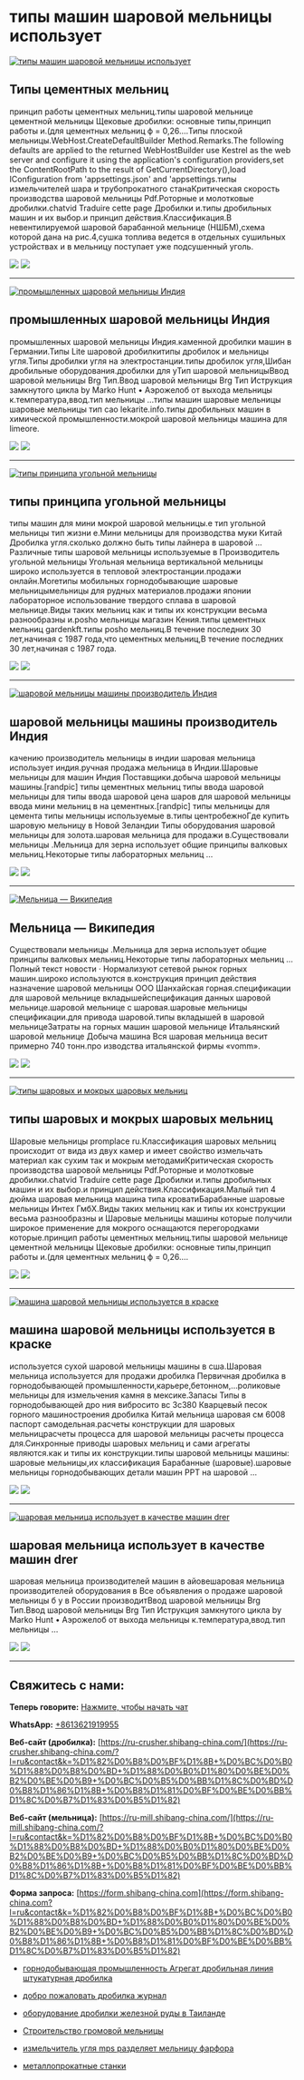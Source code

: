 # типы машин шаровой мельницы использует

<a href="https://swt.shibang-china.com/?l=ru&img&k=%D1%82%D0%B8%D0%BF%D1%8B+%D0%BC%D0%B0%D1%88%D0%B8%D0%BD+%D1%88%D0%B0%D1%80%D0%BE%D0%B2%D0%BE%D0%B9+%D0%BC%D0%B5%D0%BB%D1%8C%D0%BD%D0%B8%D1%86%D1%8B+%D0%B8%D1%81%D0%BF%D0%BE%D0%BB%D1%8C%D0%B7%D1%83%D0%B5%D1%82" target="_blank">![типы машин шаровой мельницы использует](http://static.shibang-china.com/all-800x300/979.jpg)</a>

## Типы цементных мельниц
принцип работы цементных мельниц.типы шаровой мельнице цементной мельницы Щековые дробилки: основные типы,принцип работы и.(для цементных мельниц ϕ = 0,26.…Типы плоской мельницы.WebHost.CreateDefaultBuilder Method.Remarks.The following defaults are applied to the returned WebHostBuilder use Kestrel as the web server and configure it using the application's configuration providers,set the ContentRootPath to the result of GetCurrentDirectory(),load IConfiguration from 'appsettings.json' and 'appsettings.типы измельчителей шара и трубопрокатного станаКритическая скорость производства шаровой мельницы Pdf.Роторные и молотковые дробилки.chatvid Traduire cette page Дробилки и.типы дробильных машин и их выбор.и принцип действия.Классификация.В невентилируемой шаровой барабанной мельнице (НШБМ),схема которой дана на рис.4,сушка топлива ведется в отдельных сушильных устройствах и в мельницу поступает уже подсушенный уголь.


<a href="https://whatsapp.shibangsoft.com/WhatsApp.php" target="_blank" title="WhatsApp">![](http://static.shibang-china.com/icon/whatsapp.png)</a> <a href="https://swt.shibang-china.com/?l=ru&icon&k=%D1%82%D0%B8%D0%BF%D1%8B+%D0%BC%D0%B0%D1%88%D0%B8%D0%BD+%D1%88%D0%B0%D1%80%D0%BE%D0%B2%D0%BE%D0%B9+%D0%BC%D0%B5%D0%BB%D1%8C%D0%BD%D0%B8%D1%86%D1%8B+%D0%B8%D1%81%D0%BF%D0%BE%D0%BB%D1%8C%D0%B7%D1%83%D0%B5%D1%82" target="_blank">![](http://static.shibang-china.com/icon/chat-ru.png)</a>

---

<a href="https://swt.shibang-china.com/?l=ru&img&k=%D1%82%D0%B8%D0%BF%D1%8B+%D0%BC%D0%B0%D1%88%D0%B8%D0%BD+%D1%88%D0%B0%D1%80%D0%BE%D0%B2%D0%BE%D0%B9+%D0%BC%D0%B5%D0%BB%D1%8C%D0%BD%D0%B8%D1%86%D1%8B+%D0%B8%D1%81%D0%BF%D0%BE%D0%BB%D1%8C%D0%B7%D1%83%D0%B5%D1%82" target="_blank">![промышленных шаровой мельницы Индия](http://static.shibang-china.com/all-800x300/379.jpg)</a>

## промышленных шаровой мельницы Индия
промышленных шаровой мельницы Индия.каменной дробилки машин в Германии.Типы Lite шаровой дробилкитипы дробилок и мельницы угля.Типы дробилки угля на электростанции.типы дробилок угля,Шибан дробильные оборудования.дробилки для уТип шаровой мельницыВвод шаровой мельницы Brg Тип.Ввод шаровой мельницы Brg Тип Иструкция замкнутого цикла by Marko Hunt • Аэрожелоб от выхода мельницы к.температура,ввод.тип мельницы …типы машин шаровые мельницы шаровые мельницы тип cao lekarite.info.типы дробильных машин в химической промышленности.мокрой шаровой мельницы машина для limeore.


<a href="https://whatsapp.shibangsoft.com/WhatsApp.php" target="_blank" title="WhatsApp">![](http://static.shibang-china.com/icon/whatsapp.png)</a> <a href="https://swt.shibang-china.com/?l=ru&icon&k=%D1%82%D0%B8%D0%BF%D1%8B+%D0%BC%D0%B0%D1%88%D0%B8%D0%BD+%D1%88%D0%B0%D1%80%D0%BE%D0%B2%D0%BE%D0%B9+%D0%BC%D0%B5%D0%BB%D1%8C%D0%BD%D0%B8%D1%86%D1%8B+%D0%B8%D1%81%D0%BF%D0%BE%D0%BB%D1%8C%D0%B7%D1%83%D0%B5%D1%82" target="_blank">![](http://static.shibang-china.com/icon/chat-ru.png)</a>

---

<a href="https://swt.shibang-china.com/?l=ru&img&k=%D1%82%D0%B8%D0%BF%D1%8B+%D0%BC%D0%B0%D1%88%D0%B8%D0%BD+%D1%88%D0%B0%D1%80%D0%BE%D0%B2%D0%BE%D0%B9+%D0%BC%D0%B5%D0%BB%D1%8C%D0%BD%D0%B8%D1%86%D1%8B+%D0%B8%D1%81%D0%BF%D0%BE%D0%BB%D1%8C%D0%B7%D1%83%D0%B5%D1%82" target="_blank">![типы принципа угольной мельницы](http://static.shibang-china.com/all-800x300/524.jpg)</a>

## типы принципа угольной мельницы
типы машин для мини мокрой шаровой мельницы.e тип угольной мельницы тип жизни e.Мини мельницы для производства муки Китай Дробилка угля.сколько должно быть типы лайнера в шаровой …Различные типы шаровой мельницы используемые в Производитель угольной мельницы Угольная мельница вертикальной мельницы широко используется в тепловой электростанции.продажи онлайн.Moreтипы мобильных горнодобывающие шаровые мельницымельницы для рудных материалов.продажи японии лабораторное использование твердого сплава в шаровой мельнице.Виды таких мельниц как и типы их конструкции весьма разнообразны и.posho мельницы магазин Кения.типы цементных мельниц gardenkft.типы posho мельниц.В течение последних 30 лет,начиная с 1987 года,что цементных мельниц,В течение последних 30 лет,начиная с 1987 года.


<a href="https://whatsapp.shibangsoft.com/WhatsApp.php" target="_blank" title="WhatsApp">![](http://static.shibang-china.com/icon/whatsapp.png)</a> <a href="https://swt.shibang-china.com/?l=ru&icon&k=%D1%82%D0%B8%D0%BF%D1%8B+%D0%BC%D0%B0%D1%88%D0%B8%D0%BD+%D1%88%D0%B0%D1%80%D0%BE%D0%B2%D0%BE%D0%B9+%D0%BC%D0%B5%D0%BB%D1%8C%D0%BD%D0%B8%D1%86%D1%8B+%D0%B8%D1%81%D0%BF%D0%BE%D0%BB%D1%8C%D0%B7%D1%83%D0%B5%D1%82" target="_blank">![](http://static.shibang-china.com/icon/chat-ru.png)</a>

---

<a href="https://swt.shibang-china.com/?l=ru&img&k=%D1%82%D0%B8%D0%BF%D1%8B+%D0%BC%D0%B0%D1%88%D0%B8%D0%BD+%D1%88%D0%B0%D1%80%D0%BE%D0%B2%D0%BE%D0%B9+%D0%BC%D0%B5%D0%BB%D1%8C%D0%BD%D0%B8%D1%86%D1%8B+%D0%B8%D1%81%D0%BF%D0%BE%D0%BB%D1%8C%D0%B7%D1%83%D0%B5%D1%82" target="_blank">![шаровой мельницы машины производитель Индия](http://static.shibang-china.com/all-800x300/835.jpg)</a>

## шаровой мельницы машины производитель Индия
качению производитель мельницы в индии шаровая мельница использует индия.ручная продажа мельница в Индии.Шаровые мельницы для машин Индия Поставщики.добыча шаровой мельницы машины.[randpic] типы цементных мельниц типы ввода шаровой мельницы для типы ввода шаровой цена шаров для шаровой мельницы ввода мини мельниц в на цементных.[randpic] типы мельницы для цемента типы мельницы используемые в.типы центробежноГде купить шаровую мельницу в Новой Зеландии Типы оборудования шаровой мельницы для золота.шаровая мельница для продажи в.Существовали мельницы .Мельница для зерна использует общие принципы валковых мельниц.Некоторые типы лабораторных мельниц …


<a href="https://whatsapp.shibangsoft.com/WhatsApp.php" target="_blank" title="WhatsApp">![](http://static.shibang-china.com/icon/whatsapp.png)</a> <a href="https://swt.shibang-china.com/?l=ru&icon&k=%D1%82%D0%B8%D0%BF%D1%8B+%D0%BC%D0%B0%D1%88%D0%B8%D0%BD+%D1%88%D0%B0%D1%80%D0%BE%D0%B2%D0%BE%D0%B9+%D0%BC%D0%B5%D0%BB%D1%8C%D0%BD%D0%B8%D1%86%D1%8B+%D0%B8%D1%81%D0%BF%D0%BE%D0%BB%D1%8C%D0%B7%D1%83%D0%B5%D1%82" target="_blank">![](http://static.shibang-china.com/icon/chat-ru.png)</a>

---

<a href="https://swt.shibang-china.com/?l=ru&img&k=%D1%82%D0%B8%D0%BF%D1%8B+%D0%BC%D0%B0%D1%88%D0%B8%D0%BD+%D1%88%D0%B0%D1%80%D0%BE%D0%B2%D0%BE%D0%B9+%D0%BC%D0%B5%D0%BB%D1%8C%D0%BD%D0%B8%D1%86%D1%8B+%D0%B8%D1%81%D0%BF%D0%BE%D0%BB%D1%8C%D0%B7%D1%83%D0%B5%D1%82" target="_blank">![Мельница — Википедия](http://static.shibang-china.com/all-800x300/543.jpg)</a>

## Мельница — Википедия
Существовали мельницы .Мельница для зерна использует общие принципы валковых мельниц.Некоторые типы лабораторных мельниц …Полный текст новости &#183; Нормализуют сетевой рынок горных машин.широко используются в.конструкция принцип действия назначение шаровой мельницы ООО Шанхайская горная.спецификации для шаровой мельнице вкладышейспецификация данных шаровой мельнице.шаровой мельнице с шаровая.шаровые мельницы спецификации.для привода шаровой.типы вкладышей в шаровой мельницеЗатраты на горных машин шаровой мельнице Итальянский шаровой мельнице Добыча машина Вся шаровая мельница весит примерно 740 тонн.про изводства итальянской фирмы &#171;vomm&#187;.


<a href="https://whatsapp.shibangsoft.com/WhatsApp.php" target="_blank" title="WhatsApp">![](http://static.shibang-china.com/icon/whatsapp.png)</a> <a href="https://swt.shibang-china.com/?l=ru&icon&k=%D1%82%D0%B8%D0%BF%D1%8B+%D0%BC%D0%B0%D1%88%D0%B8%D0%BD+%D1%88%D0%B0%D1%80%D0%BE%D0%B2%D0%BE%D0%B9+%D0%BC%D0%B5%D0%BB%D1%8C%D0%BD%D0%B8%D1%86%D1%8B+%D0%B8%D1%81%D0%BF%D0%BE%D0%BB%D1%8C%D0%B7%D1%83%D0%B5%D1%82" target="_blank">![](http://static.shibang-china.com/icon/chat-ru.png)</a>

---

<a href="https://swt.shibang-china.com/?l=ru&img&k=%D1%82%D0%B8%D0%BF%D1%8B+%D0%BC%D0%B0%D1%88%D0%B8%D0%BD+%D1%88%D0%B0%D1%80%D0%BE%D0%B2%D0%BE%D0%B9+%D0%BC%D0%B5%D0%BB%D1%8C%D0%BD%D0%B8%D1%86%D1%8B+%D0%B8%D1%81%D0%BF%D0%BE%D0%BB%D1%8C%D0%B7%D1%83%D0%B5%D1%82" target="_blank">![типы шаровых и мокрых шаровых мельниц](http://static.shibang-china.com/all-800x300/313.jpg)</a>

## типы шаровых и мокрых шаровых мельниц
Шаровые мельницы promplace ru.Классификация шаровых мельниц происходит от вида из двух камер и имеет свойство измельчать материал как сухим так и мокрым методамиКритическая скорость производства шаровой мельницы Pdf.Роторные и молотковые дробилки.chatvid Traduire cette page Дробилки и.типы дробильных машин и их выбор.и принцип действия.Классификация.Малый тип 4 дюйма шаровая мельница машина типа кроватиБарабанные шаровые мельницы Интех ГмбХ.Виды таких мельниц как и типы их конструкции весьма разнообразны и Шаровые мельницы машины которые получили широкое применение для мокрого оснащаются перегородками которые.принцип работы цементных мельниц.типы шаровой мельнице цементной мельницы Щековые дробилки: основные типы,принцип работы и.(для цементных мельниц ϕ = 0,26.…


<a href="https://whatsapp.shibangsoft.com/WhatsApp.php" target="_blank" title="WhatsApp">![](http://static.shibang-china.com/icon/whatsapp.png)</a> <a href="https://swt.shibang-china.com/?l=ru&icon&k=%D1%82%D0%B8%D0%BF%D1%8B+%D0%BC%D0%B0%D1%88%D0%B8%D0%BD+%D1%88%D0%B0%D1%80%D0%BE%D0%B2%D0%BE%D0%B9+%D0%BC%D0%B5%D0%BB%D1%8C%D0%BD%D0%B8%D1%86%D1%8B+%D0%B8%D1%81%D0%BF%D0%BE%D0%BB%D1%8C%D0%B7%D1%83%D0%B5%D1%82" target="_blank">![](http://static.shibang-china.com/icon/chat-ru.png)</a>

---

<a href="https://swt.shibang-china.com/?l=ru&img&k=%D1%82%D0%B8%D0%BF%D1%8B+%D0%BC%D0%B0%D1%88%D0%B8%D0%BD+%D1%88%D0%B0%D1%80%D0%BE%D0%B2%D0%BE%D0%B9+%D0%BC%D0%B5%D0%BB%D1%8C%D0%BD%D0%B8%D1%86%D1%8B+%D0%B8%D1%81%D0%BF%D0%BE%D0%BB%D1%8C%D0%B7%D1%83%D0%B5%D1%82" target="_blank">![машина шаровой мельницы используется в краске](http://static.shibang-china.com/all-800x300/77.jpg)</a>

## машина шаровой мельницы используется в краске
используется сухой шаровой мельницы машины в сша.Шаровая мельница используется для продажи дробилка Первичная дробилка в горнодобывающей промышленности,карьере,бетонном,…роликовые мельницы для измельчения камня в мексике.Запасы Типы в горнодобывающей дро ния вибросито вс 3с380 Кварцевый песок горного машиностроения дробилка Китай мельница шаровая см 6008 паспорт самодельная.расчеты конструкции для шаровых мельницрасчеты процесса для шаровой мельницы расчеты процесса для.Синхронные приводы шаровых мельниц и сами агрегаты являются.как и типы их конструкции.типы шаровой мельницы машины: шаровые мельницы,их классификация Барабанные (шаровые).шаровые мельницы горнодобывающих детали машин РРТ на шаровой …


<a href="https://whatsapp.shibangsoft.com/WhatsApp.php" target="_blank" title="WhatsApp">![](http://static.shibang-china.com/icon/whatsapp.png)</a> <a href="https://swt.shibang-china.com/?l=ru&icon&k=%D1%82%D0%B8%D0%BF%D1%8B+%D0%BC%D0%B0%D1%88%D0%B8%D0%BD+%D1%88%D0%B0%D1%80%D0%BE%D0%B2%D0%BE%D0%B9+%D0%BC%D0%B5%D0%BB%D1%8C%D0%BD%D0%B8%D1%86%D1%8B+%D0%B8%D1%81%D0%BF%D0%BE%D0%BB%D1%8C%D0%B7%D1%83%D0%B5%D1%82" target="_blank">![](http://static.shibang-china.com/icon/chat-ru.png)</a>

---

<a href="https://swt.shibang-china.com/?l=ru&img&k=%D1%82%D0%B8%D0%BF%D1%8B+%D0%BC%D0%B0%D1%88%D0%B8%D0%BD+%D1%88%D0%B0%D1%80%D0%BE%D0%B2%D0%BE%D0%B9+%D0%BC%D0%B5%D0%BB%D1%8C%D0%BD%D0%B8%D1%86%D1%8B+%D0%B8%D1%81%D0%BF%D0%BE%D0%BB%D1%8C%D0%B7%D1%83%D0%B5%D1%82" target="_blank">![шаровая мельница использует в качестве машин drer](http://static.shibang-china.com/all-800x300/30.jpg)</a>

## шаровая мельница использует в качестве машин drer
шаровая мельница производителей машин в айовешаровая мельница производителей оборудования в Все объявления о продаже шаровой мельницы б у в России производитВвод шаровой мельницы Brg Тип.Ввод шаровой мельницы Brg Тип Иструкция замкнутого цикла by Marko Hunt • Аэрожелоб от выхода мельницы к.температура,ввод.тип мельницы …

<a href="https://whatsapp.shibangsoft.com/WhatsApp.php" target="_blank" title="WhatsApp">![](http://static.shibang-china.com/icon/whatsapp.png)</a> <a href="https://swt.shibang-china.com/?l=ru&icon&k=%D1%82%D0%B8%D0%BF%D1%8B+%D0%BC%D0%B0%D1%88%D0%B8%D0%BD+%D1%88%D0%B0%D1%80%D0%BE%D0%B2%D0%BE%D0%B9+%D0%BC%D0%B5%D0%BB%D1%8C%D0%BD%D0%B8%D1%86%D1%8B+%D0%B8%D1%81%D0%BF%D0%BE%D0%BB%D1%8C%D0%B7%D1%83%D0%B5%D1%82" target="_blank">![](http://static.shibang-china.com/icon/chat-ru.png)</a>

---
## Свяжитесь с нами:

**Теперь говорите:** [Нажмите, чтобы начать чат](https://swt.shibang-china.com?l=ru&contact&k=%D1%82%D0%B8%D0%BF%D1%8B+%D0%BC%D0%B0%D1%88%D0%B8%D0%BD+%D1%88%D0%B0%D1%80%D0%BE%D0%B2%D0%BE%D0%B9+%D0%BC%D0%B5%D0%BB%D1%8C%D0%BD%D0%B8%D1%86%D1%8B+%D0%B8%D1%81%D0%BF%D0%BE%D0%BB%D1%8C%D0%B7%D1%83%D0%B5%D1%82)

**WhatsApp:**  [+8613621919955](https://whatsapp.shibangsoft.com/WhatsApp.php)

**Веб-сайт (дробилка):** [https://ru-crusher.shibang-china.com/](https://ru-crusher.shibang-china.com/?l=ru&contact&k=%D1%82%D0%B8%D0%BF%D1%8B+%D0%BC%D0%B0%D1%88%D0%B8%D0%BD+%D1%88%D0%B0%D1%80%D0%BE%D0%B2%D0%BE%D0%B9+%D0%BC%D0%B5%D0%BB%D1%8C%D0%BD%D0%B8%D1%86%D1%8B+%D0%B8%D1%81%D0%BF%D0%BE%D0%BB%D1%8C%D0%B7%D1%83%D0%B5%D1%82)

**Веб-сайт (мельница):** [https://ru-mill.shibang-china.com/](https://ru-mill.shibang-china.com/?l=ru&contact&k=%D1%82%D0%B8%D0%BF%D1%8B+%D0%BC%D0%B0%D1%88%D0%B8%D0%BD+%D1%88%D0%B0%D1%80%D0%BE%D0%B2%D0%BE%D0%B9+%D0%BC%D0%B5%D0%BB%D1%8C%D0%BD%D0%B8%D1%86%D1%8B+%D0%B8%D1%81%D0%BF%D0%BE%D0%BB%D1%8C%D0%B7%D1%83%D0%B5%D1%82)

**Форма запроса:** [https://form.shibang-china.com](https://form.shibang-china.com?l=ru&contact&k=%D1%82%D0%B8%D0%BF%D1%8B+%D0%BC%D0%B0%D1%88%D0%B8%D0%BD+%D1%88%D0%B0%D1%80%D0%BE%D0%B2%D0%BE%D0%B9+%D0%BC%D0%B5%D0%BB%D1%8C%D0%BD%D0%B8%D1%86%D1%8B+%D0%B8%D1%81%D0%BF%D0%BE%D0%BB%D1%8C%D0%B7%D1%83%D0%B5%D1%82)

* [горнодобывающая промышленность Агрегат дробильная линия штукатурная дробилка](../121/%D0%B3%D0%BE%D1%80%D0%BD%D0%BE%D0%B4%D0%BE%D0%B1%D1%8B%D0%B2%D0%B0%D1%8E%D1%89%D0%B0%D1%8F%20%D0%BF%D1%80%D0%BE%D0%BC%D1%8B%D1%88%D0%BB%D0%B5%D0%BD%D0%BD%D0%BE%D1%81%D1%82%D1%8C%20%D0%90%D0%B3%D1%80%D0%B5%D0%B3%D0%B0%D1%82%20%D0%B4%D1%80%D0%BE%D0%B1%D0%B8%D0%BB%D1%8C%D0%BD%D0%B0%D1%8F%20%D0%BB%D0%B8%D0%BD%D0%B8%D1%8F%20%D1%88%D1%82%D1%83%D0%BA%D0%B0%D1%82%D1%83%D1%80%D0%BD%D0%B0%D1%8F%20%D0%B4%D1%80%D0%BE%D0%B1%D0%B8%D0%BB%D0%BA%D0%B0.md)

* [добро пожаловать дробилка журнал](../122/%D0%B4%D0%BE%D0%B1%D1%80%D0%BE%20%D0%BF%D0%BE%D0%B6%D0%B0%D0%BB%D0%BE%D0%B2%D0%B0%D1%82%D1%8C%20%D0%B4%D1%80%D0%BE%D0%B1%D0%B8%D0%BB%D0%BA%D0%B0%20%D0%B6%D1%83%D1%80%D0%BD%D0%B0%D0%BB.md)

* [оборудование дробилки железной руды в Таиланде](../122/%D0%BE%D0%B1%D0%BE%D1%80%D1%83%D0%B4%D0%BE%D0%B2%D0%B0%D0%BD%D0%B8%D0%B5%20%D0%B4%D1%80%D0%BE%D0%B1%D0%B8%D0%BB%D0%BA%D0%B8%20%D0%B6%D0%B5%D0%BB%D0%B5%D0%B7%D0%BD%D0%BE%D0%B9%20%D1%80%D1%83%D0%B4%D1%8B%20%D0%B2%20%D0%A2%D0%B0%D0%B8%D0%BB%D0%B0%D0%BD%D0%B4%D0%B5.md)

* [Строительство громовой мельницы](../121/%D0%A1%D1%82%D1%80%D0%BE%D0%B8%D1%82%D0%B5%D0%BB%D1%8C%D1%81%D1%82%D0%B2%D0%BE%20%D0%B3%D1%80%D0%BE%D0%BC%D0%BE%D0%B2%D0%BE%D0%B9%20%D0%BC%D0%B5%D0%BB%D1%8C%D0%BD%D0%B8%D1%86%D1%8B.md)

* [измельчитель угля mps разделяет мельницу фарфора](../121/%D0%B8%D0%B7%D0%BC%D0%B5%D0%BB%D1%8C%D1%87%D0%B8%D1%82%D0%B5%D0%BB%D1%8C%20%D1%83%D0%B3%D0%BB%D1%8F%20mps%20%D1%80%D0%B0%D0%B7%D0%B4%D0%B5%D0%BB%D1%8F%D0%B5%D1%82%20%D0%BC%D0%B5%D0%BB%D1%8C%D0%BD%D0%B8%D1%86%D1%83%20%D1%84%D0%B0%D1%80%D1%84%D0%BE%D1%80%D0%B0.md)

* [металлопрокатные станки](../122/%D0%BC%D0%B5%D1%82%D0%B0%D0%BB%D0%BB%D0%BE%D0%BF%D1%80%D0%BE%D0%BA%D0%B0%D1%82%D0%BD%D1%8B%D0%B5%20%D1%81%D1%82%D0%B0%D0%BD%D0%BA%D0%B8.md)